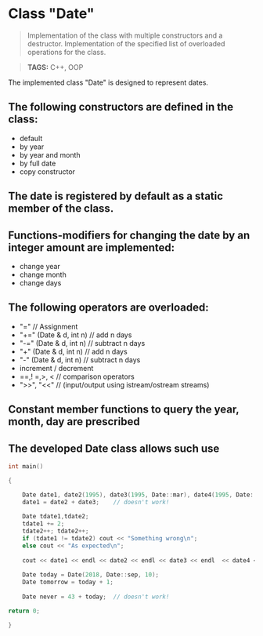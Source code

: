 # Class "Date"
> Implementation of the class with multiple constructors and a destructor. Implementation of the specified list of overloaded operations for the class.

> **TAGS:** C++, OOP

The implemented class "Date" is designed to represent dates.

## The following constructors are defined in the class:
- default
- by year
- by year and month
- by full date
- copy constructor

## The date is registered by default as a static member of the class.

## Functions-modifiers for changing the date by an integer amount are implemented:
- change year
- change month
- change days

## The following operators are overloaded:
- "=" // Assignment
- "+=" (Date & d, int n) // add n days
- "-=" (Date & d, int n) // subtract n days
- "+" (Date & d, int n) // add n days
- "-" (Date & d, int n) // subtract n days
- increment / decrement
- ==,! =,>, < // comparison operators
- ">>", "<<" // (input/output using istream/ostream streams)
## Constant member functions to query the year, month, day are prescribed

## The developed Date class allows such use
```c
int main()

{

    Date date1, date2(1995), date3(1995, Date::mar), date4(1995, Date::may,5);
    date1 = date2 + date3;    // doesn't work!
    
    Date tdate1,tdate2;
    tdate1 += 2;
    tdate2++; tdate2++;                      
    if (tdate1 != tdate2) cout << "Something wrong\n";
    else cout << "As expected\n";
    
    cout << date1 << endl << date2 << endl << date3 << endl  << date4 << endl;
    
    Date today = Date(2018, Date::sep, 10);
    Date tomorrow = today + 1;
    
    Date never = 43 + today;  // doesn't work!

return 0;

}
```
